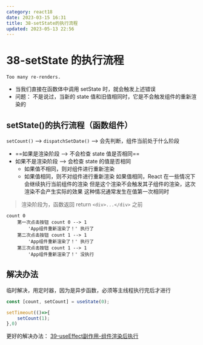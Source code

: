 ```yaml
---
category: react18
date: 2023-03-15 16:31
title: 38-setState的执行流程
updated: 2023-05-13 22:56
---
```


# 38-setState 的执行流程

`Too many re-renders.`

- 当我们直接在函数体中调用 setState 时，就会触发上述错误
- 问题：
  不是说过，当新的 state 值和旧值相同时，它是不会触发组件的重新渲染的

## setState()的执行流程（函数组件）

`setCount()` --> `dispatchSetDate()`
--> 会先判断，组件当前处于什么阶段

- ==如果是渲染阶段 --> 不会检查 state 值是否相同==
- 如果不是渲染阶段 --> 会检查 state 的值是否相同
  - 如果值不相同，则对组件进行重新渲染
  - 如果值相同，则不对组件进行重新渲染
    如果值相同，React 在一些情况下会继续执行当前组件的渲染
    但是这个渲染不会触发其子组件的渲染，这次渲染不会产生实际的效果
    这种情况通常发生在值第一次相同时

> 渲染阶段为，函数返回 return `<div>...</div>` 之前

```
count 0
    第一次点击按钮 count 0 --> 1
        'App组件重新渲染了！' 执行了
    第二次点击按钮 count 1 --> 1
        'App组件重新渲染了！' 执行了
    第三次点击按钮 count 1 --> 1
        'App组件重新渲染了！' 没执行
```


## 解决办法

临时解决，用定时器，因为是异步函数，必须等主线程执行完后才进行
```jsx
const [count, setCount] = useState(0);

setTimeout(()=>{
    setCount(1);
},0)
```

更好的解决办法： [39-useEffect副作用-组件渲染后执行](39-useEffect副作用-组件渲染后执行.md)